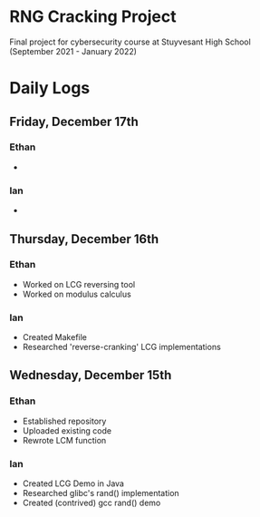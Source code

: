 # RNG Cracking Project

Final project for cybersecurity course at Stuyvesant High School (September 2021 - January 2022)

# Daily Logs

## Friday, December 17th
### Ethan
+
### Ian
+ 

## Thursday, December 16th
### Ethan
+ Worked on LCG reversing tool
+ Worked on modulus calculus

### Ian
+ Created Makefile
+ Researched 'reverse-cranking' LCG implementations

## Wednesday, December 15th
### Ethan
+ Established repository
+ Uploaded existing code
+ Rewrote LCM function

### Ian
+ Created LCG Demo in Java
+ Researched glibc's rand() implementation
+ Created (contrived) gcc rand() demo